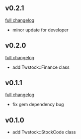 ## v0.2.1
[full changelog](http://github.com/ysato5654/twstock-finance/compare/v0.2.0...v0.2.1)

* minor update for developer

## v0.2.0
[full changelog](http://github.com/ysato5654/twstock-finance/compare/v0.1.1...v0.2.0)

* add Twstock::Finance class

## v0.1.1
[full changelog](http://github.com/ysato5654/twstock-finance/compare/v0.1.0...v0.1.1)

* fix gem dependency bug

## v0.1.0

* add Twstock::StockCode class
